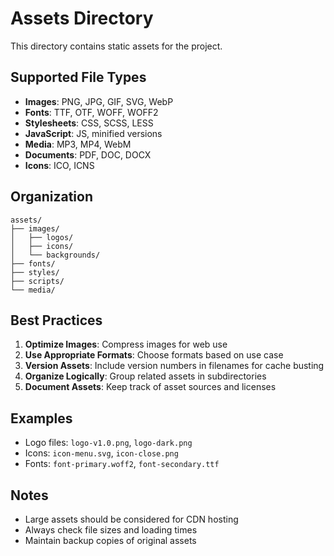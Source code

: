# Assets Directory

This directory contains static assets for the project.

## Supported File Types

- **Images**: PNG, JPG, GIF, SVG, WebP
- **Fonts**: TTF, OTF, WOFF, WOFF2
- **Stylesheets**: CSS, SCSS, LESS
- **JavaScript**: JS, minified versions
- **Media**: MP3, MP4, WebM
- **Documents**: PDF, DOC, DOCX
- **Icons**: ICO, ICNS

## Organization

```
assets/
├── images/
│   ├── logos/
│   ├── icons/
│   └── backgrounds/
├── fonts/
├── styles/
├── scripts/
└── media/
```

## Best Practices

1. **Optimize Images**: Compress images for web use
2. **Use Appropriate Formats**: Choose formats based on use case
3. **Version Assets**: Include version numbers in filenames for cache busting
4. **Organize Logically**: Group related assets in subdirectories
5. **Document Assets**: Keep track of asset sources and licenses

## Examples

- Logo files: `logo-v1.0.png`, `logo-dark.png`
- Icons: `icon-menu.svg`, `icon-close.png`
- Fonts: `font-primary.woff2`, `font-secondary.ttf`

## Notes

- Large assets should be considered for CDN hosting
- Always check file sizes and loading times
- Maintain backup copies of original assets
